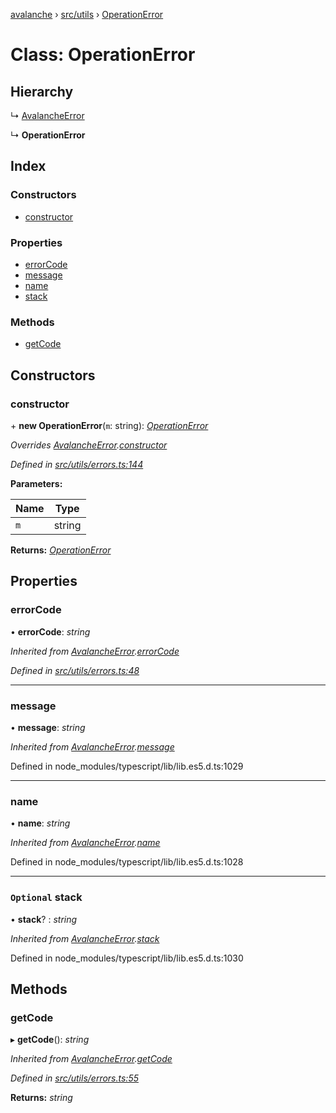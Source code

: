[avalanche](../README.md) › [src/utils](../modules/src_utils.md) › [OperationError](src_utils.operationerror.md)

# Class: OperationError

## Hierarchy

  ↳ [AvalancheError](src_utils.avalancheerror.md)

  ↳ **OperationError**

## Index

### Constructors

* [constructor](src_utils.operationerror.md#constructor)

### Properties

* [errorCode](src_utils.operationerror.md#errorcode)
* [message](src_utils.operationerror.md#message)
* [name](src_utils.operationerror.md#name)
* [stack](src_utils.operationerror.md#optional-stack)

### Methods

* [getCode](src_utils.operationerror.md#getcode)

## Constructors

###  constructor

\+ **new OperationError**(`m`: string): *[OperationError](src_utils.operationerror.md)*

*Overrides [AvalancheError](src_utils.avalancheerror.md).[constructor](src_utils.avalancheerror.md#constructor)*

*Defined in [src/utils/errors.ts:144](https://github.com/ava-labs/avalanchejs/blob/ca67b81/src/utils/errors.ts#L144)*

**Parameters:**

Name | Type |
------ | ------ |
`m` | string |

**Returns:** *[OperationError](src_utils.operationerror.md)*

## Properties

###  errorCode

• **errorCode**: *string*

*Inherited from [AvalancheError](src_utils.avalancheerror.md).[errorCode](src_utils.avalancheerror.md#errorcode)*

*Defined in [src/utils/errors.ts:48](https://github.com/ava-labs/avalanchejs/blob/ca67b81/src/utils/errors.ts#L48)*

___

###  message

• **message**: *string*

*Inherited from [AvalancheError](src_utils.avalancheerror.md).[message](src_utils.avalancheerror.md#message)*

Defined in node_modules/typescript/lib/lib.es5.d.ts:1029

___

###  name

• **name**: *string*

*Inherited from [AvalancheError](src_utils.avalancheerror.md).[name](src_utils.avalancheerror.md#name)*

Defined in node_modules/typescript/lib/lib.es5.d.ts:1028

___

### `Optional` stack

• **stack**? : *string*

*Inherited from [AvalancheError](src_utils.avalancheerror.md).[stack](src_utils.avalancheerror.md#optional-stack)*

Defined in node_modules/typescript/lib/lib.es5.d.ts:1030

## Methods

###  getCode

▸ **getCode**(): *string*

*Inherited from [AvalancheError](src_utils.avalancheerror.md).[getCode](src_utils.avalancheerror.md#getcode)*

*Defined in [src/utils/errors.ts:55](https://github.com/ava-labs/avalanchejs/blob/ca67b81/src/utils/errors.ts#L55)*

**Returns:** *string*
